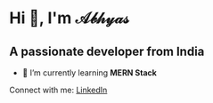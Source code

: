 # Hi 👋, I'm 𝒜𝒷𝒽𝓎𝒶𝓈</h1>

## A passionate developer from India

- 🌱 I’m currently learning **MERN Stack**

Connect with me: [LinkedIn](https://linkedin.com/in/abhyas)

<!--
**AbhyasKanaujia/AbhyasKanaujia** is a ✨ _special_ ✨ repository because its `README.md` (this file) appears on your GitHub profile.

Here are some ideas to get you started:

- 🔭 I’m currently working on ...
- 🌱 I’m currently learning ...
- 👯 I’m looking to collaborate on ...
- 🤔 I’m looking for help with ...
- 💬 Ask me about ...
- 📫 How to reach me: ...
- 😄 Pronouns: ...
- ⚡ Fun fact: ...
-->
